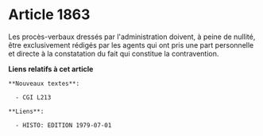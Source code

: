 # Article 1863

Les procès-verbaux dressés par l'administration doivent, à peine de nullité, être exclusivement rédigés par les agents qui
ont pris une part personnelle et directe à la constatation du fait qui constitue la contravention.

**Liens relatifs à cet article**

	**Nouveaux textes**:

	  - CGI L213

	**Liens**:

	  - HISTO: EDITION 1979-07-01
